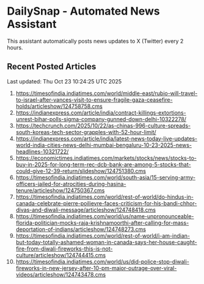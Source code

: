 # DailySnap - Automated News Assistant

This assistant automatically posts news updates to X (Twitter) every 2 hours.

## Recent Posted Articles

Last updated: Thu Oct 23 10:24:25 UTC 2025

1. https://timesofindia.indiatimes.com/world/middle-east/rubio-will-travel-to-israel-after-vances-visit-to-ensure-fragile-gaza-ceasefire-holds/articleshow/124758758.cms
2. https://indianexpress.com/article/india/contract-killings-extortions-unrest-bihar-polls-sigma-company-gunned-down-delhi-10322278/
3. https://techcrunch.com/2025/10/22/as-chinas-996-culture-spreads-south-koreas-tech-sector-grapples-with-52-hour-limit/
4. https://indianexpress.com/article/india/latest-news-today-live-updates-world-india-cities-news-delhi-mumbai-bengaluru-10-23-2025-news-headlines-10321722/
5. https://economictimes.indiatimes.com/markets/stocks/news/stocks-to-buy-in-2025-for-long-term-rec-dcb-bank-are-among-5-stocks-that-could-give-12-39-return/slideshow/124751380.cms
6. https://timesofindia.indiatimes.com/world/south-asia/15-serving-army-officers-jailed-for-atrocities-during-hasina-tenure/articleshow/124750367.cms
7. https://timesofindia.indiatimes.com/world/rest-of-world/do-hindus-in-canada-celebrate-pierre-poilievre-faces-criticism-for-his-bandi-chhor-divas-and-diwali-message/articleshow/124748418.cms
8. https://timesofindia.indiatimes.com/world/us/name-unpronounceable-florida-politician-mocks-raja-krishnamoorthi-after-calling-for-mass-deportation-of-indians/articleshow/124748273.cms
9. https://timesofindia.indiatimes.com/world/rest-of-world/i-am-indian-but-today-totally-ashamed-woman-in-canada-says-her-house-caught-fire-from-diwali-fireworks-this-is-not-culture/articleshow/124744415.cms
10. https://timesofindia.indiatimes.com/world/us/did-police-stop-diwali-fireworks-in-new-jersey-after-10-pm-major-outrage-over-viral-videos/articleshow/124743478.cms
